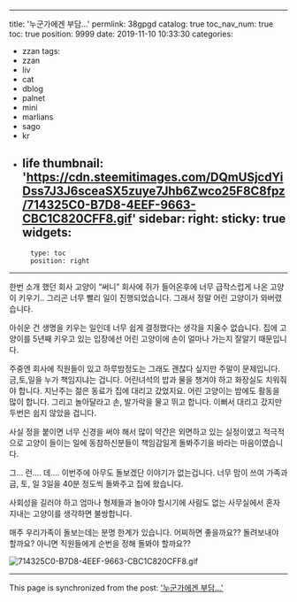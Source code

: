 
---
title: '누군가에겐 부담...'
permlink: 38gpgd
catalog: true
toc_nav_num: true
toc: true
position: 9999
date: 2019-11-10 10:33:30
categories:
- zzan
tags:
- zzan
- liv
- cat
- dblog
- palnet
- mini
- marlians
- sago
- kr
- life
thumbnail: 'https://cdn.steemitimages.com/DQmUSjcdYiDss7J3J6sceaSX5zuye7Jhb6Zwco25F8C8fpz/714325C0-B7D8-4EEF-9663-CBC1C820CFF8.gif'
sidebar:
    right:
        sticky: true
widgets:
    -
        type: toc
        position: right
---


한번 소개 했던 회사 고양이 “써니” 
회사에 쥐가 들어온후에 너무 급작스럽게 나온 고양이 키우기..
그리곤 너무 빨리 일이 진행되었습니다.  그래서 정말 어린 고양이가 와버렸습니다. 

아쉬운 건 생명을 키우는 일인데 너무 쉽게 결정했다는 생각을 지울수 없습니다.  집에 고양이를 5년째 키우고 있는 입장에선 어린 고양이에 손이 얼마나 가는지 잘알기 때문입니다.  

주중엔 회사에 직원들이 있고 하루밤정도는 그래도 괜찮다 싶지만 주말이 문제입니다.  금,토,일을 누가 책임지냐는 겁니다. 어린녀석의 밥과 물을 챙겨야 하고 화장실도 치워줘야 합니다.  지난주는 젊은 동료가 집에 대리고 갔었지요.  어린 고양이는 밤에도 활동을 많이 합니다.  그리고 놀아달라고 손, 발가락을 물고 뛰고 합니다.  이뻐서 대리고 갔지만 두번은 쉽지 않았을 겁니다.  

사실 정을 붙이면 너무 신경을 써야 해서 많이 약간은 외면하고 있는 실정이였고 적극적으로 고양이 들이는 일에 동참하신분들이 책임감일게 돌봐주기을 바라는 마음이였습니다.  

그... 런.... 데....
이번주에 아무도 돌보겠단 이야기가 없는겁니다. 너무 맘이 쓰여 가족과 금, 토, 일 3일을 40분 정도씩 돌봐주고 집에 왔습니다.  

사회성을 길러야 하고 엄마나 형제들과 놀아야 할시기에 사람도 없는 사무실에서 혼자 지내는 고양이를 생각하면 불쌍합니다.  

매주 우리가족이 돌보는데는 분명 한계가 있습니다.  어찌하면 좋을까요?? 
돌려보내야 할까요? 아니면 직원들에게 순번을 정해 돌봐야 할까요?? 


![714325C0-B7D8-4EEF-9663-CBC1C820CFF8.gif](https://cdn.steemitimages.com/DQmUSjcdYiDss7J3J6sceaSX5zuye7Jhb6Zwco25F8C8fpz/714325C0-B7D8-4EEF-9663-CBC1C820CFF8.gif)

- - -

This page is synchronized from the post: ['누군가에겐 부담...'](https://steemit.com/@kingbit/38gpgd)

